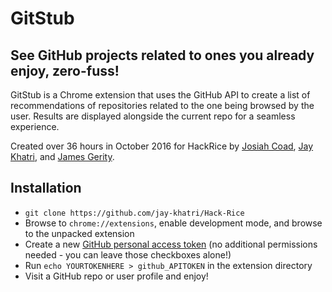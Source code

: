 # GitStub
## See GitHub projects related to ones you already enjoy, zero-fuss!

GitStub is a Chrome extension that uses the GitHub API to create a list of recommendations of repositories related to the one being browsed by the user. Results are displayed alongside the current repo for a seamless experience.

Created over 36 hours in October 2016 for HackRice by [Josiah Coad](https://github.com/josiahcoad), [Jay Khatri](https://github.com/jay-khatri), and [James Gerity](https://github.com/SnoopJeDi).

## Installation

- ```git clone https://github.com/jay-khatri/Hack-Rice```
- Browse to `chrome://extensions`, enable development mode, and browse to the unpacked extension
- Create a new [GitHub personal access token](https://github.com/settings/tokens/new) (no additional permissions needed - you can leave those checkboxes alone!)
- Run `echo YOURTOKENHERE > github_APITOKEN` in the extension directory
- Visit a GitHub repo or user profile and enjoy!
